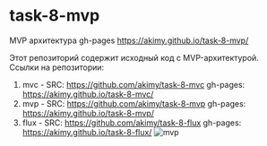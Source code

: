 # task-8-mvp
MVP архитектура
gh-pages https://akimy.github.io/task-8-mvp/  

Этот репозиторий содержит исходный код с MVP-архитектурой.  
Ссылки на репозитории:  
1. mvc - SRC: https://github.com/akimy/task-8-mvc gh-pages: https://akimy.github.io/task-8-mvc/
2. mvp - SRC: https://github.com/akimy/task-8-mvp gh-pages: https://akimy.github.io/task-8-mvp/
2. flux - SRC: https://github.com/akimy/task-8-flux gh-pages: https://akimy.github.io/task-8-flux/
![mvp](https://i.imgur.com/o7P6MkY.jpg)
